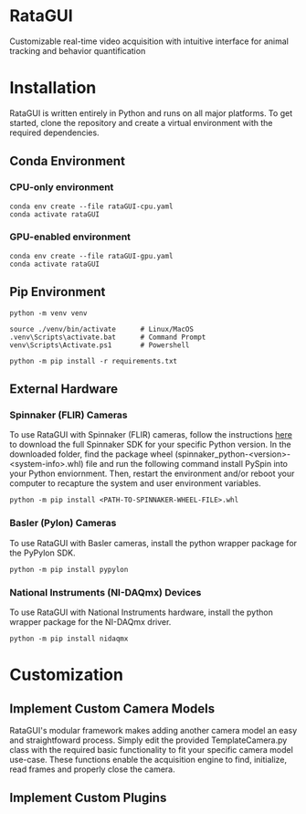 # RataGUI
Customizable real-time video acquisition with intuitive interface for animal tracking and behavior quantification

# Installation
RataGUI is written entirely in Python and runs on all major platforms. To get started, clone the repository and create a virtual environment with the required dependencies.

## Conda Environment

### CPU-only environment
```
conda env create --file rataGUI-cpu.yaml
conda activate rataGUI
```

### GPU-enabled environment
```
conda env create --file rataGUI-gpu.yaml
conda activate rataGUI
```

## Pip Environment
```
python -m venv venv

source ./venv/bin/activate      # Linux/MacOS
.venv\Scripts\activate.bat      # Command Prompt
venv\Scripts\Activate.ps1       # Powershell

python -m pip install -r requirements.txt
```

<!-- ## Install FFmpeg

FFmpeg can be installed through the official download [links](https://ffmpeg.org/download.html) or using a package manager (e.g. `sudo apt install ffmpeg` on Debian/Ubuntu, `brew install ffmpeg` on macOS, etc.). -->

## External Hardware

### Spinnaker (FLIR) Cameras
To use RataGUI with Spinnaker (FLIR) cameras, follow the instructions [here](https://www.flir.com/products/spinnaker-sdk/) to download the full Spinnaker SDK for your specific Python version. 
In the downloaded folder, find the package wheel (spinnaker_python-\<version\>-\<system-info\>.whl) file and run the following command install PySpin into your Python enviornment. Then, restart the environment and/or reboot your computer to recapture the system and user environment variables.
```
python -m pip install <PATH-TO-SPINNAKER-WHEEL-FILE>.whl
```

### Basler (Pylon) Cameras
To use RataGUI with Basler cameras, install the python wrapper package for the PyPylon SDK. 
```
python -m pip install pypylon
```

### National Instruments (NI-DAQmx) Devices
To use RataGUI with National Instruments hardware, install the python wrapper package for the NI-DAQmx driver.
```
python -m pip install nidaqmx
``` 

<!-- ### TensorRT for NVIDIA GPUs (optional)
To optimize model inference speeds on a NVIDIA GPU, install the TensorRT SDK available for Windows and Linux following the instructions [here](https://docs.nvidia.com/deeplearning/tensorrt/install-guide/index.html#installing). Then, you will have the option to select **TensorRT** under **Model type** in the DLC/SLEAP Inference settings tab. -->

# Customization

## Implement Custom Camera Models
RataGUI's modular framework makes adding another camera model an easy and straightfoward process. Simply edit the provided TemplateCamera.py class with the required basic functionality to fit your specific camera model use-case. These functions enable the acquisition engine to find, initialize, read frames and properly close the camera.

## Implement Custom Plugins
